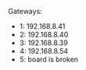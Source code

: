 
Gateways:

- 1: 192.168.8.41
- 2: 192.168.8.40
- 3: 192.168.8.39 
- 4: 192.168.8.54
- 5: board is broken

